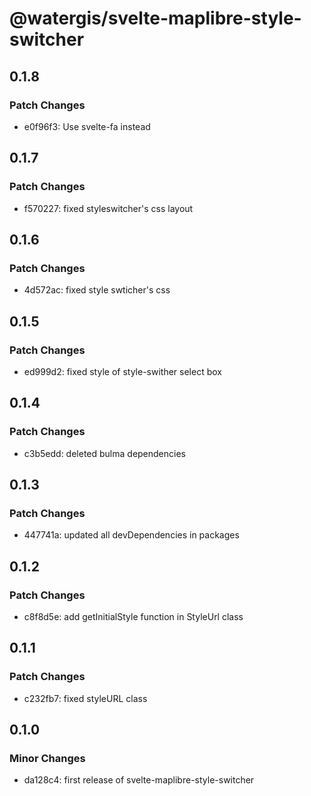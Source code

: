 # @watergis/svelte-maplibre-style-switcher

## 0.1.8

### Patch Changes

- e0f96f3: Use svelte-fa instead

## 0.1.7

### Patch Changes

- f570227: fixed styleswitcher's css layout

## 0.1.6

### Patch Changes

- 4d572ac: fixed style swticher's css

## 0.1.5

### Patch Changes

- ed999d2: fixed style of style-swither select box

## 0.1.4

### Patch Changes

- c3b5edd: deleted bulma dependencies

## 0.1.3

### Patch Changes

- 447741a: updated all devDependencies in packages

## 0.1.2

### Patch Changes

- c8f8d5e: add getInitialStyle function in StyleUrl class

## 0.1.1

### Patch Changes

- c232fb7: fixed styleURL class

## 0.1.0

### Minor Changes

- da128c4: first release of svelte-maplibre-style-switcher
